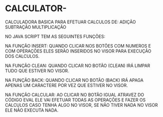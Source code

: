 # CALCULATOR-

CALCULADORA BASICA PARA EFETUAR CALCULOS DE:
ADIÇÃO
SUBTRAÇÃO
MULTIPLICAÇÃO

NO JAVA SCRIPT TEM AS SEGUINTES FUNÇÕES:

NA FUNÇÃO INSERT:   QUANDO CLICAR NOS BOTÕES COM NUMEROS E COM OPERAÇÕES ELES SERÃO INSERIDOS NO VISOR PARA EXECUÇÃO DOS CALCULOS. 

NA FUNÇÃO CLEAN:    QUANDO CLICAR NO BOTÃO (CLEAN) IRÁ LIMPAR TUDO QUE ESTIVER NO VISOR.

NA FUNÇÃO BACK:     QUANDO CLICAR NO BOTÃO (BACK) IRÁ APAGA APENAS UM CARACTERE POR VEZ QUE ESTIVER NO VISOR.

NA FUNÇÃO CALCULAR:  AO CLICAR NO BOTÃO IGUAL ATRAVEZ DO CÓDIGO EVAL ELE VAI EFETUAR TODAS AS OPERAÇÕES E FAZER OS CALCULOS CASO TENHA ALGO NO VISOR, SE NÃO TIVER NADA NO VISOR ELE NÃO EXECUTA NADA. 
